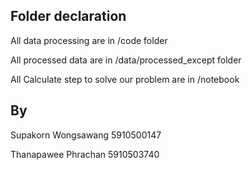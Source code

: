 ## Folder declaration
All data processing are in /code folder

All processed data are in /data/processed_except folder

All Calculate step to solve our problem are in /notebook

## By

Supakorn Wongsawang 5910500147

Thanapawee Phrachan 5910503740
